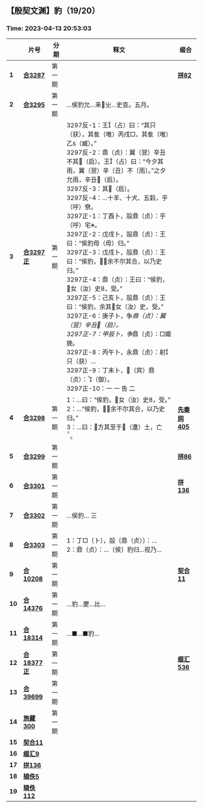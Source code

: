 ## 【殷契文渊】豹（19/20）

### Time: 2023-04-13 20:53:03

|      | 片号 | 分期 | 释文 | 缀合 |
| ---- | ---- | ---- | ---- | ---- |
| **1** | [**合3287**](http://jgw.aynu.edu.cn/ajaxpage/home2.0/d/view.html?dbID=1&dbName=BONE&DisplayDBName=著录库&sysID=112768&drnext=112777) | 第一期 |  | [**拼82**](http://jgw.aynu.edu.cnjavascript:void(0);) |
| **2** | [**合3295**](http://jgw.aynu.edu.cn/ajaxpage/home2.0/d/view.html?dbID=1&dbName=BONE&DisplayDBName=著录库&sysID=112777&drnext=112780) | 第一期 | …侯豹允…来㞢…史壴。五月。 |  |
| **3** | [**合3297正**](http://jgw.aynu.edu.cn/ajaxpage/home2.0/d/view.html?dbID=1&dbName=BONE&DisplayDBName=著录库&sysID=112780&drnext=112781) | 第一期 | 3297反-1：王（占）曰：“其只（获），其隹（唯）丙戌□，其隹（唯）乙（臧）。”<br />3297反-2：鼎（贞）：翼（翌）辛丑不其𢼄（启）。王（占）曰：“今夕其雨，翼（翌）辛〔丑〕不〔雨〕。”之夕允雨，辛丑𢼄（启）。<br />3297反-3：其𢼄（启）。<br />3297反-4：…十羊、十犬、五豰，乎（呼）尞。<br />3297正-1：丁酉卜，㱿鼎（贞）：乎（呼）宅※。<br />3297正-2：戊戌卜，㱿鼎（贞）：王曰：“侯豹母（毋）归。”<br />3297正-3：戊戌卜，㱿鼎（贞）：王曰：“侯豹，！余不尔其合，以乃史归。”<br />3297正-4：鼎（贞）：王曰：“侯豹，女（汝）史，受。”<br />3297正-5：己亥卜，㱿鼎（贞）：王曰：“侯豹，余其女（汝）史，受。”<br />3297正-6：庚子卜，争*鼎（贞）：翼（翌）辛丑𢼄（启）。<br />3297正-7：甲辰卜，争*鼎（贞）：□娵娩。<br />3297正-8：丙午卜，永鼎（贞）：射只（获）…<br />3297正-9：丁未卜，𡧊（宾）鼎（贞）：（御）。<br />3297正-10：一    一  告    二 |  |
| **4** | [**合3298**](http://jgw.aynu.edu.cn/ajaxpage/home2.0/d/view.html?dbID=1&dbName=BONE&DisplayDBName=著录库&sysID=112781&drnext=112782) | 第一期 | 1：…曰：“侯豹，女（汝）史，受。”<br />2：…“侯豹，！余不尔其合，以乃史归。”<br />3：…曰：𢀛方其至于（邍）土，亡。 | [**先秦网405**](http://jgw.aynu.edu.cnjavascript:void(0);) |
| **5** | [**合3299**](http://jgw.aynu.edu.cn/ajaxpage/home2.0/d/view.html?dbID=1&dbName=BONE&DisplayDBName=著录库&sysID=112782&drnext=112784) | 第一期 |  | [**拼86**](http://jgw.aynu.edu.cnjavascript:void(0);) |
| **6** | [**合3301**](http://jgw.aynu.edu.cn/ajaxpage/home2.0/d/view.html?dbID=1&dbName=BONE&DisplayDBName=著录库&sysID=112784&drnext=112785) | 第一期 |  | [**拼136**](http://jgw.aynu.edu.cnjavascript:void(0);) |
| **7** | [**合3302**](http://jgw.aynu.edu.cn/ajaxpage/home2.0/d/view.html?dbID=1&dbName=BONE&DisplayDBName=著录库&sysID=112785&drnext=112786) | 第一期 | …侯豹…  三 |  |
| **8** | [**合3303**](http://jgw.aynu.edu.cn/ajaxpage/home2.0/d/view.html?dbID=1&dbName=BONE&DisplayDBName=著录库&sysID=112786&drnext=119866) | 第一期 | 1：丁□〔卜〕，㱿〔鼎（贞）〕：…<br />2：鼎（贞）：…〔侯〕豹归…视乃… |  |
| **9** | [**合10208**](http://jgw.aynu.edu.cn/ajaxpage/home2.0/d/view.html?dbID=1&dbName=BONE&DisplayDBName=著录库&sysID=119866&drnext=124166) | 第一期 |  | [**契合11**](http://jgw.aynu.edu.cnjavascript:void(0);) |
| **10** | [**合14376**](http://jgw.aynu.edu.cn/ajaxpage/home2.0/d/view.html?dbID=1&dbName=BONE&DisplayDBName=著录库&sysID=124166&drnext=127903) | 第一期 | …豹…夒…比… |  |
| **11** | [**合18314**](http://jgw.aynu.edu.cn/ajaxpage/home2.0/d/view.html?dbID=1&dbName=BONE&DisplayDBName=著录库&sysID=127903&drnext=127969) | 第一期 | …■…■豹… |  |
| **12** | [**合18377正**](http://jgw.aynu.edu.cn/ajaxpage/home2.0/d/view.html?dbID=1&dbName=BONE&DisplayDBName=著录库&sysID=127969&drnext=) | 第一期 |  | [**缀汇536**](http://jgw.aynu.edu.cnjavascript:void(0);) |
| **13** | [**合39699**](http://jgw.aynu.edu.cn/ajaxpage/home2.0/d/view.html?dbID=1&dbName=BONE&DisplayDBName=著录库&sysID=149278&drnext=178447) | 第一期 |  |  |
| **14** | [**旅藏300**](http://jgw.aynu.edu.cn/ajaxpage/home2.0/d/view.html?dbID=1&dbName=BONE&DisplayDBName=著录库&sysID=178447&drnext=196346) | 第一期 |  |  |
| **15** | [**契合11**](http://jgw.aynu.edu.cn/ajaxpage/home2.0/d/view.html?dbID=1&dbName=BONE&DisplayDBName=著录库&sysID=196346&drnext=216961) |  |  |  |
| **16** | [**缀汇9**](http://jgw.aynu.edu.cn/ajaxpage/home2.0/d/view.html?dbID=1&dbName=BONE&DisplayDBName=著录库&sysID=216961&drnext=199186) |  |  |  |
| **17** | [**拼136**](http://jgw.aynu.edu.cn/ajaxpage/home2.0/d/view.html?dbID=1&dbName=BONE&DisplayDBName=著录库&sysID=199186&drnext=186589) |  |  |  |
| **18** | [**辑佚5**](http://jgw.aynu.edu.cn/ajaxpage/home2.0/d/view.html?dbID=1&dbName=BONE&DisplayDBName=著录库&sysID=186589&drnext=186696) |  |  |  |
| **19** | [**辑佚112**](http://jgw.aynu.edu.cn/ajaxpage/home2.0/d/view.html?dbID=1&dbName=BONE&DisplayDBName=著录库&sysID=186696&drnext=254273) |  |  |  |
